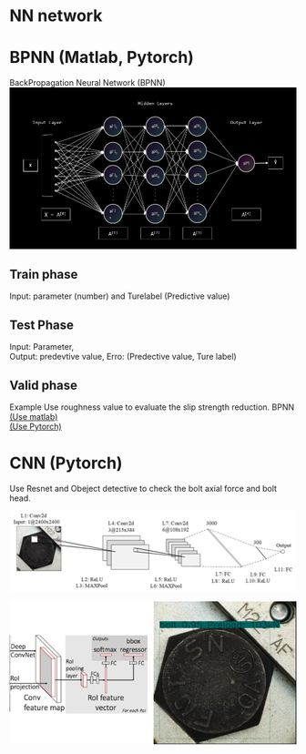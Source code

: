 # NN network

# BPNN (Matlab, Pytorch)
BackPropagation Neural Network (BPNN)
![](./fig/nnwork.png)

## Train phase
Input: parameter (number) and Turelabel (Predictive value)

## Test Phase
Input: Parameter,  
Output: predevtive value, 
Erro: (Predective value, Ture label)

## Valid phase

Example
Use roughness value to evaluate the slip strength reduction.
BPNN
[(Use matlab)](https://github.com/ChenYu-K/Data-Processing/blob/7d6f18b26541e2dca5fdfdfc1d557058742c3a57/Neural%20Network/BPNN-slip%20coefficient.m)   
[(Use Pytorch)](https://github.com/ChenYu-K/Data-Processing/blob/main/Neural%20Network/ANN_train.py)

# CNN (Pytorch)
Use Resnet and Obeject detective to check the bolt axial force and bolt head.

![cnn](./fig/boltcnn.png)

![](./fig/rescnn_bolt.png)
